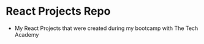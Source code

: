 # React Projects Repo
- My React Projects that were created during my bootcamp with The Tech Academy
